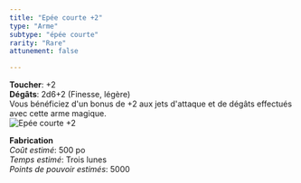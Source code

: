 ```yaml
---
title: "Epée courte +2"
type: "Arme"
subtype: "épée courte"
rarity: "Rare"
attunement: false

---
```

**Toucher**: +2  
**Dégâts**: 2d6+2 (Finesse, légère)  
Vous bénéficiez d'un bonus de +2 aux jets d'attaque et de dégâts effectués avec cette arme magique.  
![Epée courte +2](https://www.douaratil.fr/illustrations/objet/epeecourte2.jpg)  

**Fabrication**  
*Coût estimé*: 500 po    
*Temps estimé*: Trois lunes  
*Points de pouvoir estimés*: 5000      
